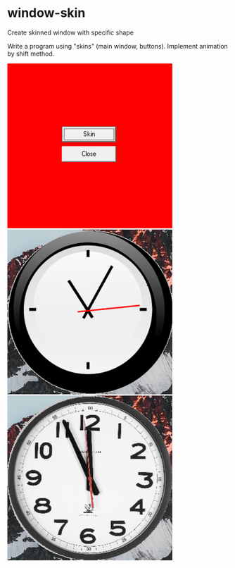 # window-skin
Create skinned window with specific shape

Write a program using "skins" (main window, buttons). Implement animation by shift method.


![start](Screenshots/start.png)
![1](Screenshots/skin1.png)
![2](Screenshots/skin2.png)